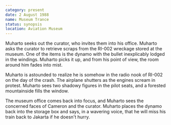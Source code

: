 ```yaml
---
category: present
date: 2 August 1988
name: Museum Trance
status: synopsis
location: Aviation Museum
---
```

Muharto seeks out the curator, who invites them into his
office. Muharto asks the curator to retrieve scraps from the RI-002
wreckage stored at the museum. One of the items is the dynamo with the
bullet inexplicably lodged in the windings. Muharto picks it up, and
from his point of view, the room around him fades into mist.

Muharto is astounded to realize he is somehow in the radio nook of
RI-002 on the day of the crash. The airplane shutters as the engines
scream in protest. Muharto sees two shadowy figures in the pilot seats,
and a forested mountainside fills the window.

The museum office comes back into focus, and Muharto sees the concerned
faces of Cameron and the curator. Muharto places the dynamo back into
the storage box and says, in a wavering voice, that he will miss his
train back to Jakarta if he doesn't hurry.
